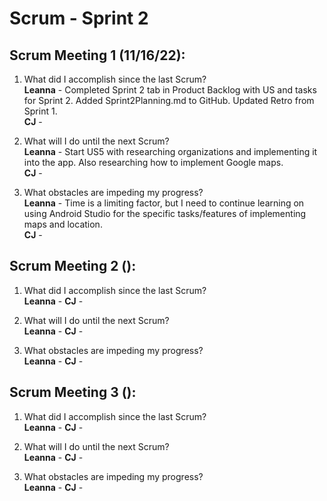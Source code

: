 # Scrum - Sprint 2

## Scrum Meeting 1 (11/16/22):

1.	What did I accomplish since the last Scrum?  
    **Leanna** - Completed Sprint 2 tab in Product Backlog with US and tasks for Sprint 2. Added Sprint2Planning.md to GitHub. Updated Retro from Sprint 1.  
    **CJ** - 
    
2.	What will I do until the next Scrum?  
    **Leanna** - Start US5 with researching organizations and implementing it into the app. Also researching how to implement Google maps.  
    **CJ** -  
    
3.	What obstacles are impeding my progress?  
    **Leanna** - Time is a limiting factor, but I need to continue learning on using Android Studio for the specific tasks/features of implementing maps and location.  
    **CJ** - 



## Scrum Meeting 2 ():

1.	What did I accomplish since the last Scrum?  
    **Leanna** - 
   **CJ** - 
    
2.	What will I do until the next Scrum?  
    **Leanna** - 
    **CJ** -  
    
3.	What obstacles are impeding my progress?  
    **Leanna** - 
    **CJ** - 



## Scrum Meeting 3 ():

1.	What did I accomplish since the last Scrum?  
    **Leanna** - 
   **CJ** -  
    
2.	What will I do until the next Scrum?  
    **Leanna** - 
    **CJ** -  
    
3.	What obstacles are impeding my progress?  
    **Leanna** - 
    **CJ** - 
